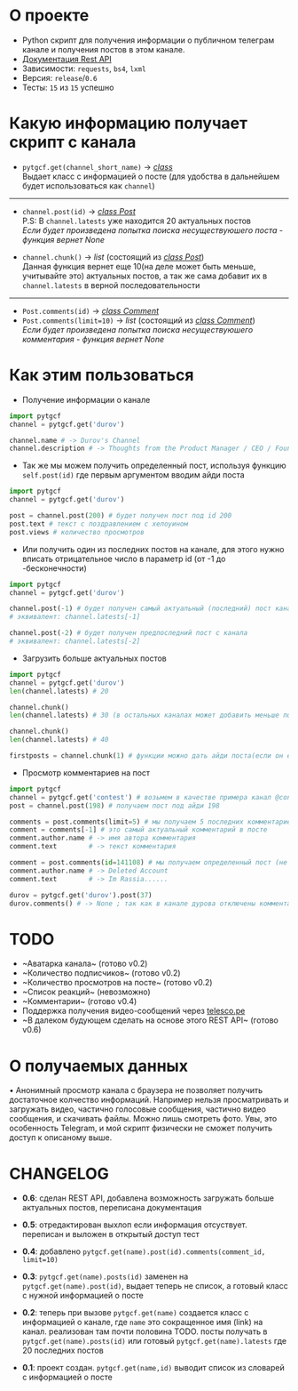 # О проекте 
- Python скрипт для получения информации о публичном телеграм канале и получения постов в этом канале. 
- [Документация Rest API](./WEB.md) 
- Зависимости: `requests`, `bs4`, `lxml`
- Версия: `release`/`0.6`
- Тесты: `15` из `15` успешно

# Какую информацию получает скрипт с канала
- `pytgcf.get(channel_short_name)` → [*class*](./REF.md#class) <br>
Выдает класс с информацией о посте (для удобства в дальнейшем будет использоваться как `channel`)

<hr></hr>

- `channel.post(id)` → [*class Post*](./REF.md#class-post) <br>
P.S: В `channel.latests` уже находится 20 актуальных постов <br>
*Если будет произведена попытка поиска несуществуюшего поста - функция вернет None*

- `channel.chunk()` → *list*  (состоящий из [*class Post*](./REF.md#class-post)) <br>
Данная функция вернет еще 10(на деле может быть меньше, учитывайте это) актуальных постов, а так же сама добавит их в `channel.latests` в верной последовательности
<hr></hr>

- `Post.comments(id)` → [*class Comment*](./REF.md#class-comment)
- `Post.comments(limit=10)` → *list* (состоящий из [*class Comment*](./REF.md#class-comment)) <br>
*Если будет произведена попытка поиска несуществуюшего комментария - функция вернет None*

# Как этим пользоваться 
- Получение информации о канале
```py
import pytgcf
channel = pytgcf.get('durov')

channel.name # -> Durov's Channel
channel.description # -> Thoughts from the Product Manager / CEO / Founder of Telegram.
```

- Так же мы можем получить определенный пост, используя функцию `self.post(id)` где первым аргументом вводим айди поста
```py
import pytgcf
channel = pytgcf.get('durov')

post = channel.post(200) # будет получен пост под id 200
post.text # текст с поздравлением с хелоуином
post.views # количество просмотров 
```

- Или получить один из последних постов на канале, для этого нужно вписать отрицательное число в параметр id (от -1 до -бесконечности)
```py
import pytgcf
channel = pytgcf.get('durov')

channel.post(-1) # будет получен самый актуальный (последний) пост канала
# эквивалент: channel.latests[-1]

channel.post(-2) # будет получен предпоследний пост с канала
# эквивалент: channel.latests[-2]
```
- Загрузить больше актуальных постов
```py
import pytgcf
channel = pytgcf.get('durov')
len(channel.latests) # 20

channel.chunk()
len(channel.latests) # 30 (в остальных каналах может добавить меньше постов)

channel.chunk()
len(channel.latests) # 40

firstposts = channel.chunk(1) # функции можно дать айди поста(если он есть), возле которого будет загрузка всех постов. при таком использовании они не добавятся в channel.latests
```

- Просмотр комментариев на пост
```py
import pytgcf
channel = pytgcf.get('contest') # возьмем в качестве примера канал @contest
post = channel.post(198) # получаем пост под айди 198

comments = post.comments(limit=5) # мы получаем 5 последних комментариев (список!)
comment = comments[-1] # это самый актуальный комментарий в посте
comment.author.name # -> имя автора комментария
comment.text        # -> текст комментария 

comment = post.comments(id=141108) # мы получаем определенный пост (не список!)
comment.author.name # -> Deleted Account 
comment.text        # -> Im Rassia......

durov = pytgcf.get('durov').post(37)
durov.comments() # -> None ; так как в канале дурова отключены комментарии. Так же будет, если еще никто не написал комментариев 
```

# TODO
- ~Аватарка канала~ (готово v0.2)
- ~Количество подписчиков~ (готово v0.2)
- ~Количество просмотров на посте~ (готово v0.2)
- ~Список реакций~ (невозможно)
- ~Комментарии~ (готово v0.4)
- Поддержка получения видео-сообщений через [telesco.pe](https://telesco.pe/)
- ~В далеком будующем сделать на основе этого REST API~ (готово v0.6)

# О получаемых данных
• Анонимный просмотр канала с браузера не позволяет получить достаточное колчество информаций. Например нельзя просматривать и загружать видео, частично голосовые сообщения, частично видео сообщения, и скачивать файлы. Можно лишь смотреть фото. Увы, это особенность Telegram, и мой скрипт физически не сможет получить доступ к описаному выше. 

# CHANGELOG
- **0.6**:
сделан REST API, добавлена возможность загружать больше актуальных постов, переписана документация

- **0.5**:
отредактирован выхлоп если информация отсуствует. переписан и выложен в открытый доступ тест

- **0.4**: 
добавлено `pytgcf.get(name).post(id).comments(comment_id, limit=10)` 

- **0.3**:
`pytgcf.get(name).posts(id)` заменен на `pytgcf.get(name).post(id)`, выдает теперь не список, а готовый класс с нужной информацией о посте 

- **0.2**:
теперь при вызове `pytgcf.get(name)` создается класс с информацией о канале, где `name` это сокращенное имя (link) на канал. реализован там почти половина TODO. посты получать в `pytgcf.get(name).posts(id)` или готовый `pytgcf.get(name).latests` где 20 последних постов

- **0.1**:
проект создан.
`pytgcf.get(name,id)` выводит список из словарей с информацией о посте
